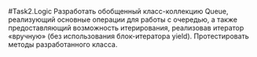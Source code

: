 ﻿#Task2.Logic
Разработать обобщенный класс-коллекцию Queue, реализующий основные операции 
для работы с очередью, а также предоставляющий возможность итерирования, 
реализовав итератор «вручную» (без использования блок-итератора yield). 
Протестировать методы разработанного класса.